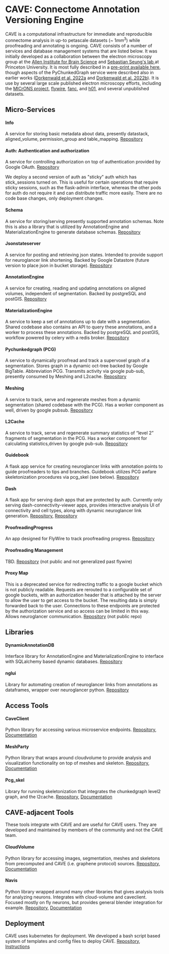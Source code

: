# CAVE: Connectome Annotation Versioning Engine

CAVE is a computational infrastructure for immediate and reproducible connectome analysis in up-to petascale datasets (\~ $1mm^3$) while proofreading and annotating is ongoing. CAVE consists of a number of services and database management systems that are listed below.  It was initially developed as a collaboration between the electron microscopy group at the [Allen Institute for Brain Science](https://alleninstitute.org/division/brain-science/) and [Sebastian Seung's lab ](https://seunglab.org/) at Princeton University. It is most fully described in a [pre-print available here](https://www.biorxiv.org/content/10.1101/2023.07.26.550598v1), though aspects of the PyChunkedGraph service were described also in earlier works ([Dorkenwald et al. 2022a](https://elifesciences.org/articles/76120#abstract) and [Dorkenwald et al. 2022b](https://www.nature.com/articles/s41592-021-01330-0)).  It is use by several large scale published electron microscopy efforts, including the [MICrONS project](https://microns-explorer.org), [flywire](https://ngl.flywire.ai), [fanc](https://www.biorxiv.org/content/10.1101/2022.12.15.520299v1.full), and [h01](https://h01-release.storage.googleapis.com/landing.html), and several unpublished datasets.

## Micro-Services

#### Info 
A service for storing basic metadata about data, presently datastack, aligned_volume, permission_group and table_mapping. [Repository](https://github.com/CAVEconnectome/AnnotationFrameworkInfoService)

#### Auth: Authentication and authorization 
A service for controlling authorization on top of authentication provided by Google OAuth. [Repository](https://github.com/seung-lab/middle_auth)

We deploy a second version of auth as "sticky" auth which has stick_sessions turned on. This is useful for certain operations that require sticky sessions, such as the flask-admin interface, whereas the other pods for auth do not require it and can distribute traffic more easily. There are no code base changes, only deployment changes.

#### Schema
A service for storing/serving presently supported annotation schemas.  Note this is also a library that is utilized by AnnotationEngine and MaterializationEngine to generate database schemas. [Repository](https://www.github.com/CAVEconnectome/EMAnnotationschemas)

#### Jsonstateserver
A service for posting and retrieving json states. Intended to provide support for neuroglancer link shortening. Backed by Google Datastore (future version to place json in bucket storage). [Repository](https://github.com/seung-lab/NeuroglancerJsonServer)

#### AnnotationEngine
A service for creating, reading and updating annotations on aligned volumes, independent of segmentation. Backed by postgreSQL and postGIS. [Repository](https://github.com/CAVEconnectome/AnnotationEngine)

#### MaterializationEngine
A service to keep a set of annotations up to date with a segmentation. Shared codebase also contains an API to query these annotations, and a worker to process these annotations.  Backed by postgreSQL and postGIS, workflow powered by celery with a redis broker. [Repository](https://github.com/CAVEconnectome/MaterializationEngine)

#### Pychunkedgraph (PCG)
A service to dynamically proofread and track a supervoxel graph of a segmentation.  Stores graph in a dynamic oct-tree backed by Google BigTable. Abbreviation PCG. Transmits activity via google pub-sub, presently consumed by Meshing and L2cache. [Repository](https://github.com/seung-lab/PyChunkedGraph)

#### Meshing
A service to track, serve and regenerate meshes from a dynamic segmentation (shared codebase with the PCG).  Has a worker component as well, driven by google pubsub. [Repository](https://github.com/seung-lab/PyChunkedGraph)

#### L2Cache
A service to track, serve and regenerate summary statistics of “level 2” fragments of segmentation in the PCG. Has a worker component for calculating statistics,driven by google pub-sub. [Repository](https://github.com/CAVEconnectome/PCGL2Cache)

#### Guidebook
A flask app service for creating neuroglancer links with annotation points to guide proofreaders to tips and branches. Guidebook utilizes PCG awfare skeletonization procedures via pcg_skel (see below). [Repository](https://github.com/CAVEconnectome/guidebook)

#### Dash
A flask app for serving dash apps that are protected by auth. Currently only serving dash-connectivity-viewer apps, provides interactive analysis UI of connectivity and cell types, along with dynamic neuroglancer link generation. [Repository](https://github.com/CAVEconnectome/dash_on_flask), [Repository](https://github.com/CAVEconnectome/dash-connectivity-viewer)

#### ProofreadingProgress
An app designed for FlyWire to track proofreading progress. [Repository](https://github.com/seung-lab/ProofreadingProgress)

#### Proofreading Management
TBD. [Repository](https://github.com/seung-lab/ProofreadingManagement) (not public and not generalized past flywire)

#### Proxy Map
This is a deprecated service for redirecting traffic to a google bucket which is not publicly readable. Requests are rerouted to a configurable set of google buckets, with an authorization header that is attached by the server to allow the user to get access to the bucket. The resulting data is simply forwarded back to the user. Connections to these endpoints are protected by the authorization service and so access can be limited in this way. Allows neuroglancer communication. [Repository](https://github.com/seung-lab/middle_auth_proxy) (not public repo)

## Libraries 

#### DynamicAnnotationDB
Interface library for AnnotationEngine and MaterializationEngine to interface with SQLalchemy based dynamic databases. 
[Repository](https://github.com/CAVEconnectome/DynamicAnnotationDB)


#### nglui
Library for automating creation of neuroglancer links from annotations as dataframes, wrapper over neuroglancer python.
[Repository](https://github.com/CAVEconnectome/nglui)


## Access Tools

#### CaveClient
Python library for accessing various microservice endpoints. [Repository](https://github.com/CAVEconnectome/CAVEclient), [Documentation](https://caveconnectome.github.io/CAVEclient/)

#### MeshParty
Python library that wraps around cloudvolume to provide analysis and visualization functionality on top of meshes and skeleton. [Repository](https://github.com/sdorkenw/MeshParty), [Documentation](https://meshparty.readthedocs.io/)

#### Pcg_skel
Library for running skeletonization that integrates the chunkedgraph level2 graph, and the l2cache. [Repository](https://github.com/CAVEconnectome/pcg_skel), [Documentation](https://github.com/CAVEconnectome/pcg_skel/blob/master/README.md)



## CAVE-adjacent Tools

These tools integrate with CAVE and are useful for CAVE users. They are developed and maintained by members of the community and not the CAVE team.

#### CloudVolume
Python library for accessing images, segmentation, meshes and skeletons from precomputed and CAVE (i.e. graphene protocol) sources. [Repository](https://github.com/seung-lab/cloud-volume), [Documentation](https://github.com/seung-lab/cloud-volume/blob/master/README.md)

#### Navis
Python library wrapped around many other libraries that gives analysis tools for analyzing neurons. Integrates with cloud-volume and caveclient. Focused mostly on fly neurons, but provides general blender integration for example. [Repository](https://github.com/navis-org/navis), [Documentation](https://navis.readthedocs.io/en/latest/index.html)

## Deployment

CAVE uses kubernetes for deployment. We developed a bash script based system of templates and config files to deploy CAVE. [Repository](https://github.com/CAVEconnectome/CAVEdeployment), [Instructions](https://docs.google.com/document/d/1C110QZEWdE4NnAIR7HLStKhff3d4Ha60VJ_W09akj3c/edit?usp=sharing)
